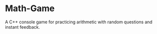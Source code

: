 # Math-Game
A C++ console game for practicing arithmetic with random questions and instant feedback.
